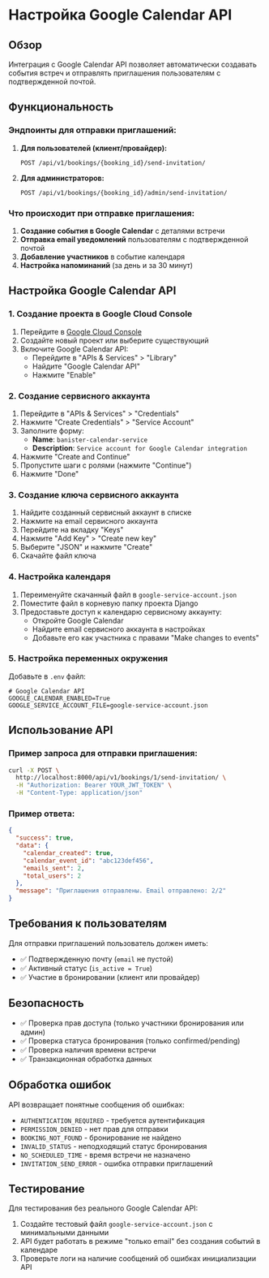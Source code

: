 # Настройка Google Calendar API

## Обзор

Интеграция с Google Calendar API позволяет автоматически создавать события встреч и отправлять приглашения пользователям с подтвержденной почтой.

## Функциональность

### Эндпоинты для отправки приглашений:

1. **Для пользователей (клиент/провайдер):**
   ```
   POST /api/v1/bookings/{booking_id}/send-invitation/
   ```

2. **Для администраторов:**
   ```
   POST /api/v1/bookings/{booking_id}/admin/send-invitation/
   ```

### Что происходит при отправке приглашения:

1. **Создание события в Google Calendar** с деталями встречи
2. **Отправка email уведомлений** пользователям с подтвержденной почтой
3. **Добавление участников** в событие календаря
4. **Настройка напоминаний** (за день и за 30 минут)

## Настройка Google Calendar API

### 1. Создание проекта в Google Cloud Console

1. Перейдите в [Google Cloud Console](https://console.cloud.google.com/)
2. Создайте новый проект или выберите существующий
3. Включите Google Calendar API:
   - Перейдите в "APIs & Services" > "Library"
   - Найдите "Google Calendar API"
   - Нажмите "Enable"

### 2. Создание сервисного аккаунта

1. Перейдите в "APIs & Services" > "Credentials"
2. Нажмите "Create Credentials" > "Service Account"
3. Заполните форму:
   - **Name**: `banister-calendar-service`
   - **Description**: `Service account for Google Calendar integration`
4. Нажмите "Create and Continue"
5. Пропустите шаги с ролями (нажмите "Continue")
6. Нажмите "Done"

### 3. Создание ключа сервисного аккаунта

1. Найдите созданный сервисный аккаунт в списке
2. Нажмите на email сервисного аккаунта
3. Перейдите на вкладку "Keys"
4. Нажмите "Add Key" > "Create new key"
5. Выберите "JSON" и нажмите "Create"
6. Скачайте файл ключа

### 4. Настройка календаря

1. Переименуйте скачанный файл в `google-service-account.json`
2. Поместите файл в корневую папку проекта Django
3. Предоставьте доступ к календарю сервисному аккаунту:
   - Откройте Google Calendar
   - Найдите email сервисного аккаунта в настройках
   - Добавьте его как участника с правами "Make changes to events"

### 5. Настройка переменных окружения

Добавьте в `.env` файл:

```env
# Google Calendar API
GOOGLE_CALENDAR_ENABLED=True
GOOGLE_SERVICE_ACCOUNT_FILE=google-service-account.json
```

## Использование API

### Пример запроса для отправки приглашения:

```bash
curl -X POST \
  http://localhost:8000/api/v1/bookings/1/send-invitation/ \
  -H "Authorization: Bearer YOUR_JWT_TOKEN" \
  -H "Content-Type: application/json"
```

### Пример ответа:

```json
{
  "success": true,
  "data": {
    "calendar_created": true,
    "calendar_event_id": "abc123def456",
    "emails_sent": 2,
    "total_users": 2
  },
  "message": "Приглашения отправлены. Email отправлено: 2/2"
}
```

## Требования к пользователям

Для отправки приглашений пользователь должен иметь:
- ✅ Подтвержденную почту (`email` не пустой)
- ✅ Активный статус (`is_active = True`)
- ✅ Участие в бронировании (клиент или провайдер)

## Безопасность

- ✅ Проверка прав доступа (только участники бронирования или админ)
- ✅ Проверка статуса бронирования (только confirmed/pending)
- ✅ Проверка наличия времени встречи
- ✅ Транзакционная обработка данных

## Обработка ошибок

API возвращает понятные сообщения об ошибках:

- `AUTHENTICATION_REQUIRED` - требуется аутентификация
- `PERMISSION_DENIED` - нет прав для отправки
- `BOOKING_NOT_FOUND` - бронирование не найдено
- `INVALID_STATUS` - неподходящий статус бронирования
- `NO_SCHEDULED_TIME` - время встречи не назначено
- `INVITATION_SEND_ERROR` - ошибка отправки приглашений

## Тестирование

Для тестирования без реального Google Calendar API:

1. Создайте тестовый файл `google-service-account.json` с минимальными данными
2. API будет работать в режиме "только email" без создания событий в календаре
3. Проверьте логи на наличие сообщений об ошибках инициализации API 